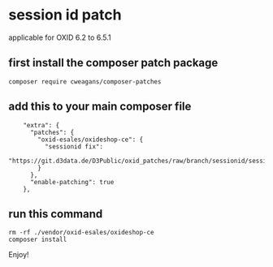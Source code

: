 # session id patch

applicable for OXID 6.2 to 6.5.1

## first install the composer patch package
```
composer require cweagans/composer-patches
```

## add this to your main composer file
```
    "extra": {
      "patches": {
        "oxid-esales/oxideshop-ce": {
          "sessionid fix":
          "https://git.d3data.de/D3Public/oxid_patches/raw/branch/sessionid/sessionid.patch"
        }
      },
      "enable-patching": true
    },
```

## run this command
```
rm -rf ./vendor/oxid-esales/oxideshop-ce
composer install
```

Enjoy!
